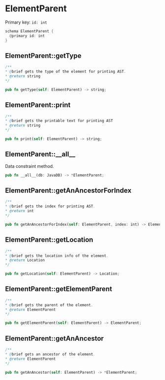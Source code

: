 # ElementParent

Primary key: `id: int`

```rust
schema ElementParent {
  @primary id: int
}
```
## ElementParent::getType

```java
/**
* @brief gets the type of the element for printing AST.
* @return string 
*/
```
```rust
pub fn getType(self: ElementParent) -> string;
```
## ElementParent::print

```java
/**
* @brief gets the printable text for printing AST
* @return string 
*/
```
```rust
pub fn print(self: ElementParent) -> string;
```
## ElementParent::\_\_all\_\_

Data constraint method.

```rust
pub fn __all__(db: JavaDB) -> *ElementParent;
```
## ElementParent::getAnAncestorForIndex

```java
/**
* @brief gets the index for printing AST.
* @return int 
*/
```
```rust
pub fn getAnAncestorForIndex(self: ElementParent, index: int) -> ElementParent;
```
## ElementParent::getLocation

```java
/**
* @brief gets the location info of the element.
* @return Location 
*/
```
```rust
pub fn getLocation(self: ElementParent) -> Location;
```
## ElementParent::getElementParent

```java
/**
* @brief gets the parent of the element.
* @return ElementParent 
*/
```
```rust
pub fn getElementParent(self: ElementParent) -> ElementParent;
```
## ElementParent::getAnAncestor

```java
/**
* @brief gets an ancestor of the element.
* @return ElementParent 
*/
```
```rust
pub fn getAnAncestor(self: ElementParent) -> *ElementParent;
```

